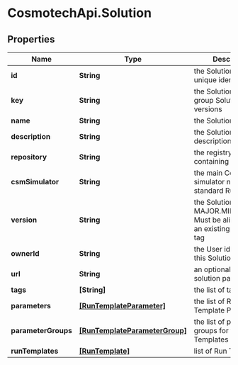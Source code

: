 # CosmotechApi.Solution

## Properties

Name | Type | Description | Notes
------------ | ------------- | ------------- | -------------
**id** | **String** | the Solution version unique identifier | [optional] [readonly] 
**key** | **String** | the Solution key which group Solution versions | 
**name** | **String** | the Solution name | 
**description** | **String** | the Solution description | [optional] 
**repository** | **String** | the registry repository containing the image | 
**csmSimulator** | **String** | the main Cosmo Tech simulator name used in standard Run Template | [optional] 
**version** | **String** | the Solution version MAJOR.MINOR.PATCH. Must be aligned with an existing repository tag | 
**ownerId** | **String** | the User id which own this Solution | [optional] [readonly] 
**url** | **String** | an optional URL link to solution page | [optional] 
**tags** | **[String]** | the list of tags | [optional] 
**parameters** | [**[RunTemplateParameter]**](RunTemplateParameter.md) | the list of Run Template Parameters | [optional] 
**parameterGroups** | [**[RunTemplateParameterGroup]**](RunTemplateParameterGroup.md) | the list of parameters groups for the Run Templates | [optional] 
**runTemplates** | [**[RunTemplate]**](RunTemplate.md) | list of Run Template | 


